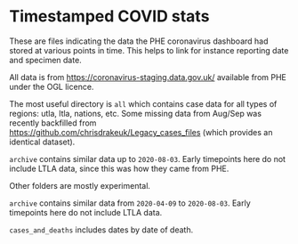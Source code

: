 # Timestamped COVID stats

These are files indicating the data the PHE coronavirus dashboard had stored at various points in time. This helps to link for instance reporting date and specimen date.

All data is from https://coronavirus-staging.data.gov.uk/ available from PHE under the OGL licence.

The most useful directory is `all` which contains case data for all types of regions: utla, ltla, nations, etc. Some missing data from Aug/Sep was recently backfilled from https://github.com/chrisdrakeuk/Legacy_cases_files (which provides an identical dataset).

`archive` contains similar data up to `2020-08-03`. Early timepoints here do not include LTLA data, since this was how they came from PHE.

Other folders are mostly experimental.

`archive` contains similar data from `2020-04-09` to `2020-08-03`. Early timepoints here do not include LTLA data.

`cases_and_deaths` includes dates by date of death.
